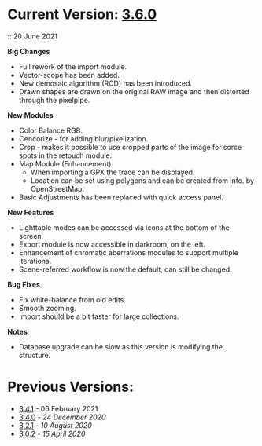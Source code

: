 # Current Version: [3.6.0](https://github.com/darktable-org/darktable/releases/tag/release-3.6.0)

:: 20 June 2021

__Big Changes__

- Full rework of the import module.
- Vector-scope has been added.
- New demosaic algorithm (RCD) has been introduced.
- Drawn shapes are drawn on the original RAW image and then distorted through the pixelpipe.

__New Modules__

- Color Balance RGB.
- Cencorize - for adding blur/pixelization.
- Crop - makes it possible to use cropped parts of the image for sorce spots in the retouch module.
- Map Module (Enhancement)
  - When importing a GPX the trace can be displayed.
  - Location can be set using polygons and can be created from info. by OpenStreetMap.
- Basic Adjustments has been replaced with quick access panel.

__New Features__
- Lighttable modes can be accessed via icons at the bottom of the screen.
- Export module is now accessible in darkroom, on the left.
- Enhancement of chromatic aberrations modules to support multiple iterations.
- Scene-referred workflow is now the default, can still be changed.

__Bug Fixes__
- Fix white-balance from old edits.
- Smooth zooming.
- Import should be a bit faster for large collections.

__Notes__
- Database upgrade can be slow as this version is modifying the structure.


# Previous Versions:

- [3.4.1](https://github.com/darktable-org/darktable/releases/tag/release-3.4.1) - 06 February 2021
- [3.4.0](https://github.com/darktable-org/darktable/releases/tag/release-3.4.0) - _24 December 2020_
- [3.2.1](https://github.com/darktable-org/darktable/releases/tag/release-3.2.1) - _10 August 2020_
- [3.0.2](https://github.com/darktable-org/darktable/releases/tag/release-3.0.2) - _15 April 2020_
